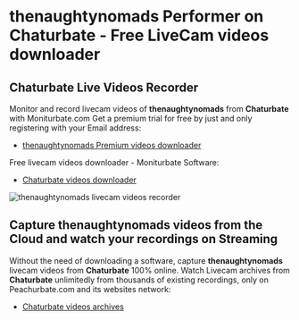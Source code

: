 # thenaughtynomads Performer on Chaturbate - Free LiveCam videos downloader

## Chaturbate Live Videos Recorder

Monitor and record livecam videos of **thenaughtynomads** from **Chaturbate** with Moniturbate.com
Get a premium trial for free by just and only registering with your Email address:
* [thenaughtynomads Premium videos downloader](https://moniturbate.com/request-demo-licence-key.html)

Free livecam videos downloader - Moniturbate Software:
* [Chaturbate videos downloader](https://moniturbate.com/moniturbate-download-software.html)

![thenaughtynomads livecam videos recorder](https://peachurnet.com/templates/moniturbate-software.png)


## Capture thenaughtynomads videos from the Cloud and watch your recordings on Streaming

Without the need of downloading a software, capture **thenaughtynomads** livecam videos from **Chaturbate** 100% online.
Watch Livecam archives from **Chaturbate** unlimitedly from thousands of existing recordings, only on Peachurbate.com and its websites network:
* [Chaturbate videos archives](https://peachurnet.com/)